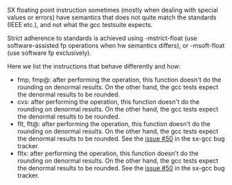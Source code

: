 SX floating point instruction sometimes (mostly when dealing with special values or errors) have semantics that does not quite match the standards (IEEE etc.), and not what the gcc testsuite expects.

Strict adherence to standards is achieved using -mstrict-float (use software-assisted fp operations when hw semantics differs), or -msoft-float (use software fp exclusively).

Here we list the instructions that behave differently and how:
  * fmp, fmp@: after performing the operation, this function doesn't do the rounding on denormal results. On the other hand, the gcc tests expect the denormal results to be rounded.
  * cvs: after performing the operation, this function doesn't do the rounding on denormal results. On the other hand, the gcc tests expect the denormal results to be rounded.
  * flt, flt@: after performing the operation, this function doesn't do the rounding on denormal results. On the other hand, the gcc tests expect the denormal results to be rounded. See the [issue #50](https://code.google.com/p/sx-gcc/issues/detail?id=#50) in the sx-gcc bug tracker.
  * fltx: after performing the operation, this function doesn't do the rounding on denormal results. On the other hand, the gcc tests expect the denormal results to be rounded. See the [issue #50](https://code.google.com/p/sx-gcc/issues/detail?id=#50) in the sx-gcc bug tracker.